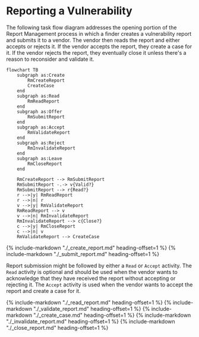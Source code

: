 # Reporting a Vulnerability

The following task flow diagram addresses the opening portion of the Report Management process in which a finder
creates a vulnerability report and submits it to a vendor. The vendor then reads the report and either accepts or
rejects it. If the vendor accepts the report, they create a case for it. If the vendor rejects the report, they
eventually close it unless there's a reason to reconsider and validate it.

```mermaid
flowchart TB
    subgraph as:Create
        RmCreateReport
        CreateCase
    end
    subgraph as:Read
        RmReadReport
    end
    subgraph as:Offer
        RmSubmitReport
    end
    subgraph as:Accept
        RmValidateReport
    end
    subgraph as:Reject
        RmInvalidateReport
    end
    subgraph as:Leave
        RmCloseReport
    end
    
    RmCreateReport --> RmSubmitReport
    RmSubmitReport -.-> v{Valid?}
    RmSubmitReport --> r{Read?}
    r -->|y| RmReadReport
    r -->|n| r
    v -->|y| RmValidateReport
    RmReadReport --> v
    v -->|n| RmInvalidateReport
    RmInvalidateReport --> c{Close?}
    c -->|y| RmCloseReport
    c -->|n| v
    RmValidateReport --> CreateCase
```

{% include-markdown "./_create_report.md" heading-offset=1 %}
{% include-markdown "./_submit_report.md" heading-offset=1 %}

Report submission might be followed by either a `Read` or `Accept` activity.
The `Read` activity is optional and should be used when the vendor wants to
acknowledge that they have received the report without accepting or rejecting
it. The `Accept` activity is used when the vendor wants to accept the report
and create a case for it.

{% include-markdown "./_read_report.md" heading-offset=1 %}
{% include-markdown "./_validate_report.md" heading-offset=1 %}
{% include-markdown "./_create_case.md" heading-offset=1 %}
{% include-markdown "./_invalidate_report.md" heading-offset=1 %}
{% include-markdown "./_close_report.md" heading-offset=1 %}
